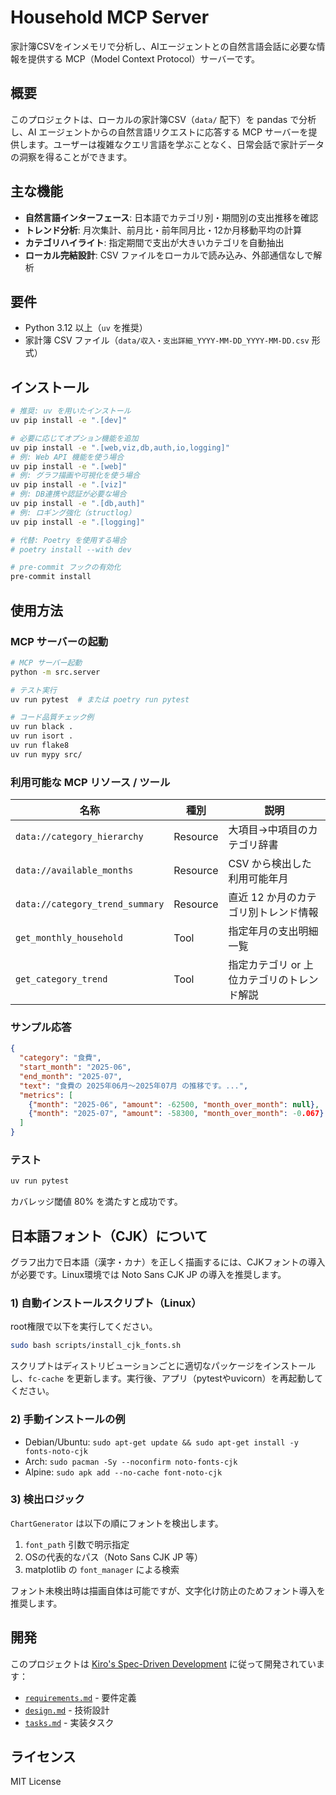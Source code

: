 # Household MCP Server

家計簿CSVをインメモリで分析し、AIエージェントとの自然言語会話に必要な情報を提供する MCP（Model Context Protocol）サーバーです。

## 概要

このプロジェクトは、ローカルの家計簿CSV（`data/` 配下）を pandas で分析し、AI エージェントからの自然言語リクエストに応答する MCP サーバーを提供します。ユーザーは複雑なクエリ言語を学ぶことなく、日常会話で家計データの洞察を得ることができます。

## 主な機能

- **自然言語インターフェース**: 日本語でカテゴリ別・期間別の支出推移を確認
- **トレンド分析**: 月次集計、前月比・前年同月比・12か月移動平均の計算
- **カテゴリハイライト**: 指定期間で支出が大きいカテゴリを自動抽出
- **ローカル完結設計**: CSV ファイルをローカルで読み込み、外部通信なしで解析

## 要件

- Python 3.12 以上（`uv` を推奨）
- 家計簿 CSV ファイル（`data/収入・支出詳細_YYYY-MM-DD_YYYY-MM-DD.csv` 形式）

## インストール

```bash
# 推奨: uv を用いたインストール
uv pip install -e ".[dev]"

# 必要に応じてオプション機能を追加
uv pip install -e ".[web,viz,db,auth,io,logging]"
# 例: Web API 機能を使う場合
uv pip install -e ".[web]"
# 例: グラフ描画や可視化を使う場合
uv pip install -e ".[viz]"
# 例: DB連携や認証が必要な場合
uv pip install -e ".[db,auth]"
# 例: ロギング強化（structlog）
uv pip install -e ".[logging]"

# 代替: Poetry を使用する場合
# poetry install --with dev

# pre-commit フックの有効化
pre-commit install
```

## 使用方法

### MCP サーバーの起動

```bash
# MCP サーバー起動
python -m src.server

# テスト実行
uv run pytest  # または poetry run pytest

# コード品質チェック例
uv run black .
uv run isort .
uv run flake8
uv run mypy src/
```

### 利用可能な MCP リソース / ツール

| 名称                            | 種別     | 説明                                       |
| ------------------------------- | -------- | ------------------------------------------ |
| `data://category_hierarchy`     | Resource | 大項目→中項目のカテゴリ辞書                |
| `data://available_months`       | Resource | CSV から検出した利用可能年月               |
| `data://category_trend_summary` | Resource | 直近 12 か月のカテゴリ別トレンド情報       |
| `get_monthly_household`         | Tool     | 指定年月の支出明細一覧                     |
| `get_category_trend`            | Tool     | 指定カテゴリ or 上位カテゴリのトレンド解説 |

### サンプル応答

```json
{
  "category": "食費",
  "start_month": "2025-06",
  "end_month": "2025-07",
  "text": "食費の 2025年06月〜2025年07月 の推移です。...",
  "metrics": [
    {"month": "2025-06", "amount": -62500, "month_over_month": null},
    {"month": "2025-07", "amount": -58300, "month_over_month": -0.067}
  ]
}
```

### テスト

```bash
uv run pytest
```

カバレッジ閾値 80% を満たすと成功です。

## 日本語フォント（CJK）について

グラフ出力で日本語（漢字・カナ）を正しく描画するには、CJKフォントの導入が必要です。Linux環境では Noto Sans CJK JP の導入を推奨します。

### 1) 自動インストールスクリプト（Linux）

root権限で以下を実行してください。

```bash
sudo bash scripts/install_cjk_fonts.sh
```

スクリプトはディストリビューションごとに適切なパッケージをインストールし、`fc-cache` を更新します。実行後、アプリ（pytestやuvicorn）を再起動してください。

### 2) 手動インストールの例

- Debian/Ubuntu: `sudo apt-get update && sudo apt-get install -y fonts-noto-cjk`
- Arch: `sudo pacman -Sy --noconfirm noto-fonts-cjk`
- Alpine: `sudo apk add --no-cache font-noto-cjk`

### 3) 検出ロジック

`ChartGenerator` は以下の順にフォントを検出します。

1. `font_path` 引数で明示指定
2. OSの代表的なパス（Noto Sans CJK JP 等）
3. matplotlib の `font_manager` による検索

フォント未検出時は描画自体は可能ですが、文字化け防止のためフォント導入を推奨します。

## 開発

このプロジェクトは [Kiro's Spec-Driven Development](https://github.com/kiro-dev) に従って開発されています：

- [`requirements.md`](requirements.md) - 要件定義
- [`design.md`](design.md) - 技術設計
- [`tasks.md`](tasks.md) - 実装タスク

## ライセンス

MIT License
